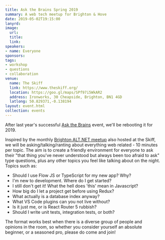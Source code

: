 ```yaml
---
title: Ask the Brains Spring 2019
summary: A web tech meetup for Brighton & Hove
date: 2019-05-02T19:15:00
lanyrd: 
image:
  url: 
  title: 
  link: 
speakers:
- name: Everyone
sponsors:
tags:
- workshop
- questions
- collaboration
venue:
  name: The Skiff
  link: https://www.theskiff.org/
  location: https://goo.gl/maps/SPf97i5WkAR2
  address: Ironworks, 30 Cheapside, Brighton, BN1 4GD
  latlong: 50.829371,-0.138194
layout: event.html
collection: events
---
```



After last year's successful [Ask the Brains](https://asyncjs.com/ask-the-brains/) event, we'll be rebooting it for 2019.

Inspired by the monthly [Brighton ALT.NET meetup](http://brightonalt.net/) also hosted at the Skiff, we will be asking/talking/ranting about everything web related - 10 minutes per topic. The aim is to create a friendly environment for everyone to ask their "that thing you've never understood but always been too afraid to ask" type questions, plus any other topics you feel like talking about on the night. Topics such as:

- Should I use Flow JS or TypeScript for my new app? Why?
- I'm new to development. Where do I get started?
- I still don't get it! What the hell does 'this' mean in Javascript?
- How big do I let a project get before using Redux?
- What actually is a database index anyway?
- What VS Code plugins can you not live without?
- Is it just me, or is React Router 5 rubbish?
- Should I write unit tests, integration tests, or both?

The format works best when there is a diverse group of people and opinions in the room, so whether you consider yourself an absolute beginner, or a seasoned pro, please do come and join!
